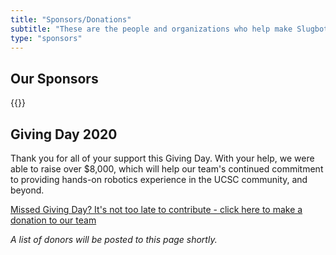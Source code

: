 ```yaml
---
title: "Sponsors/Donations"
subtitle: "These are the people and organizations who help make Slugbotics possible."
type: "sponsors"
---
```


## Our Sponsors
{{<sponsors-block>}}

<!-- {{<bottombanner "Click here to donate to our team" "https://givingday.ucsc.edu/o/university-of-california---santa-cruz/i/ucsc-giving-day-2020/s/slugbotics-robotics-at-uc-santa-cruz">}} -->


## Giving Day 2020
Thank you for all of your support this Giving Day. With your help, we were able
to raise over $8,000, which will help our team's continued commitment to
providing hands-on robotics experience in the UCSC community, and beyond.

[Missed Giving Day? It's not too late to contribute - click here to make a donation to our team](https://secure.ucsc.edu/s/1069/bp18/interior.aspx?sid=1069&gid=1001&pgid=780&cid=1749&dids=990)

*A list of donors will be posted to this page shortly.*